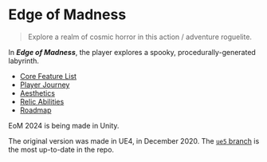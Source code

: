 # Edge of Madness

 > Explore a realm of cosmic horror in this action / adventure roguelite.

In ***Edge of Madness***, the player explores a spooky, procedurally-generated labyrinth.

- [Core Feature List](dev/core-features)
- [Player Journey](dev/player-journey)
- [Aesthetics](dev/aesthetics)
- [Relic Abilities](dev/relic-abilities)
- [Roadmap](dev/roadmap)

EoM 2024 is being made in Unity.

The original version was made in UE4, in December 2020. The [`ue5` branch](https://github.com/nickworks/DarkPlatformer/tree/ue5) is the most up-to-date in the repo.